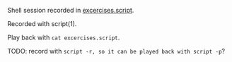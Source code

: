 Shell session recorded in [excercises.script](excercises.script).

Recorded with script(1).

Play back with `cat excercises.script`.

TODO: record with `script -r, so it can be played back with script -p`?

